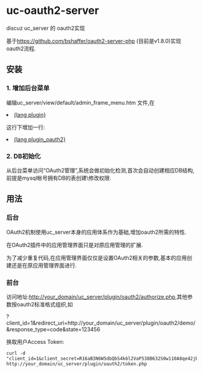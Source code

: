 # uc-oauth2-server

discuz uc_server 的 oauth2实现

基于<https://github.com/bshaffer/oauth2-server-php> (目前是v1.8.0)实现oauth2流程.


## 安装

### 1. 增加后台菜单

编辑uc_server/view/default/admin_frame_menu.htm 文件,在

<!--{if $user['isfounder']}--><li><a href="admin.php?m=plugin&a=filecheck" target="main">{lang plugin}</a></li><!--{/if}-->

这行下增加一行:

<!--{if $user['isfounder']}--><li><a href="admin.php?m=plugin&a=oauth2" target="main">{lang plugin_oauth2}</a></li><!--{/if}-->

### 2. DB初始化

从后台菜单访问“OAuth2管理”,系统会做初始化检测,首次会自动创建相应DB结构,前提是mysql帐号拥有DB的表创建\修改权限.

## 用法

### 后台

OAuth2机制使用uc_server本身的应用体系作为基础,增加oauth2所需的特性.

在OAuth2插件中的应用管理界面只是对原应用管理的扩展.

为了减少重复代码,在应用管理界面仅仅是设置OAuth2相关的参数,基本的应用创建还是在原应用管理界面进行.

### 前台

访问地址:<http://your_domain/uc_server/plugin/oauth2/authorize.php>,其他参数按oauth2标准格式组织,如

?client_id=1&redirect_uri=http://your_domain/uc_server/plugin/oauth2/demo/&response_type=code&state=123456

换取用户Access Token:

```
curl -d "client_id=1&client_secret=R16aB3N6W5dbQbS4k6l2VaP538B632S0w110A8qe42jb2fP9I2i8t1t8C7ge93nb&grant_type=authorization_code&code=abcd" http://your_domain/uc_server/plugin/oauth2/token.php
```